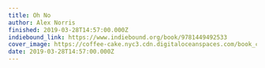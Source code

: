 ```yaml
---
title: Oh No
author: Alex Norris
finished: 2019-03-28T14:57:00.000Z
indiebound_link: https://www.indiebound.org/book/9781449492533
cover_image: https://coffee-cake.nyc3.cdn.digitaloceanspaces.com/book_covers/2019/oh-no.jpg
date: 2019-03-28T14:57:00.000Z
---
```

